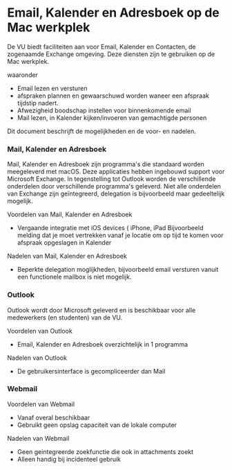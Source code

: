 Email, Kalender en Adresboek op de Mac werkplek
============================

De VU biedt faciliteiten aan voor Email, Kalender en Contacten, de zogenaamde Exchange omgeving. Deze diensten zijn te gebruiken op de Mac werkplek.

waaronder
* Email lezen en versturen
* afspraken plannen en gewaarschuwd worden waneer een afspraak tijdstip nadert.
* Afwezigheid boodschap instellen voor binnenkomende email
* Mail lezen, in Kalender kijken/invoeren van gemachtigde personen

Dit document beschrijft de mogelijkheden en de voor- en nadelen.

### Mail, Kalender en Adresboek

Mail, Kalender en Adresboek zijn programma's die standaard worden meegeleverd met macOS. Deze applicaties hebben ingebouwd support voor Microsoft Exchange. In tegenstelling tot Outlook worden de verschillende onderdelen door verschillende programma's geleverd.
Niet alle onderdelen van Exchange zijn geïntegreerd, delegation is bijvoorbeeld maar gedeeltelijk mogelijk.

Voordelen van Mail, Kalender en Adresboek
* Vergaande integratie met iOS devices ( iPhone, iPad Bijvoorbeeld melding dat je moet vertrekken vanaf je locatie om op tijd te komen voor afspraak opgeslagen in Kalender


Nadelen van Mail, Kalender en Adresboek
* Beperkte delegation moglijkheden, bijvoorbeeld email versturen vanuit een functionele mailbox is niet mogelijk.

### Outlook

Outlook wordt door Microsoft geleverd en is beschikbaar voor alle medewerkers (en studenten) van de VU.

Voordelen van Outlook
* Email, Kalender en Adresboek overzichtelijk in 1 programma

Nadelen van Outlook
* De gebruikersinterface is gecompliceerder dan Mail

### Webmail

Voordelen van Webmail
* Vanaf overal beschikbaar
* Gebruikt geen opslag capaciteit van de lokale computer

Nadelen van Webmail
* Geen geintegreerde zoekfunctie die ook in attachments zoekt
* Alleen handig bij incidenteel gebruik
